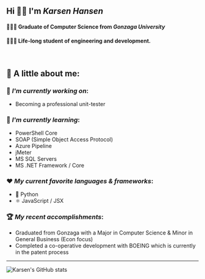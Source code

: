 ## Hi 👋🏼 I'm *Karsen Hansen*
#### 👨🏼‍🎓 Graduate of Computer Science from *Gonzaga University*  
#### 👨🏼‍💻 Life-long student of engineering and development.

<br>


🔎 A little about me:  
--


### 🔭 *I'm currently working on*:
- Becoming a professional unit-tester


### 🌱 *I'm currently learning*: 
- PowerShell Core
- SOAP (Simple Object Access Protocol)
- Azure Pipeline
- jMeter
- MS SQL Servers
- MS .NET Framework / Core


### ❤️ *My current favorite languages & frameworks*:
- 🐍 Python 
- ⚛️ JavaScript / JSX

### 🏆 *My recent accomplishments*:
- Graduated from Gonzaga with a Major in Computer Science & Minor in General Business (Econ focus)
- Completed a co-operative development with BOEING which is currently in the patent process

----

![Karsen's GitHub stats](https://github-readme-stats.vercel.app/api?username=Karsenh&show_icons=true&theme=dracula)


